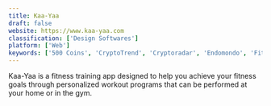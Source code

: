 ```yaml
---
title: Kaa-Yaa
draft: false 
website: https://www.kaa-yaa.com
classification: ['Design Softwares']
platform: ['Web']
keywords: ['500 Coins', 'CryptoTrend', 'Cryptoradar', 'Endomondo', 'Fitnetix Fitness Tracker', 'Fitocracy', 'ForRunners', 'JEFIT', 'Lark', 'Nike Training Club', 'Runbit', 'Runtastic', 'SIGNALS', 'Strava', 'Wallet Beta 1.0.0']
---
```

Kaa-Yaa is a fitness training app designed to help you achieve your fitness goals through personalized workout programs that can be performed at your home or in the gym.